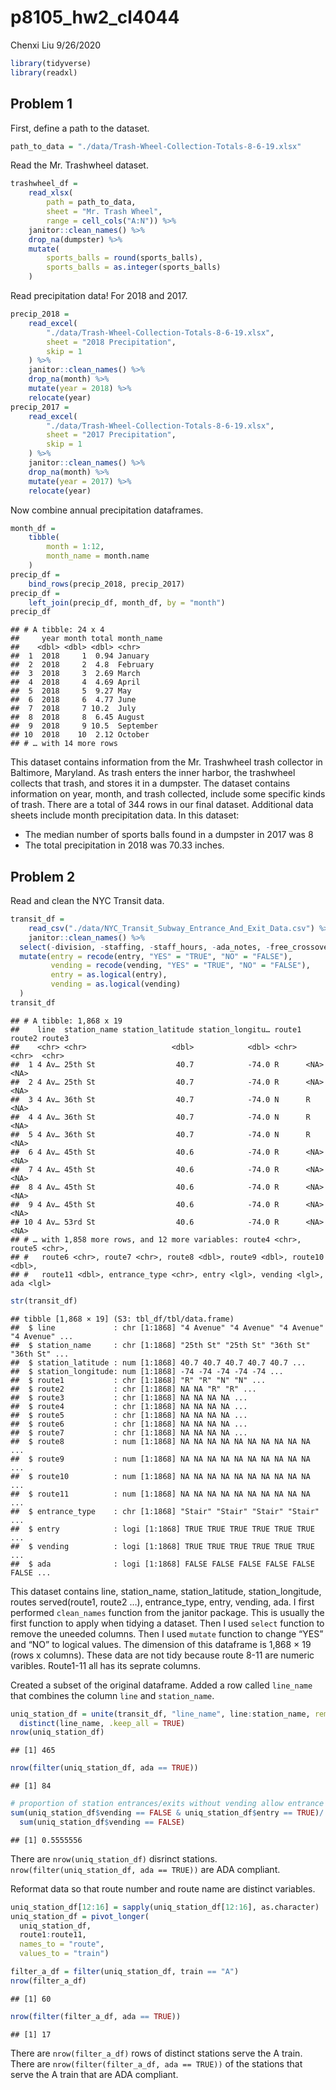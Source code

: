 p8105\_hw2\_cl4044
================
Chenxi Liu
9/26/2020

``` r
library(tidyverse)
library(readxl)
```

## Problem 1

First, define a path to the dataset.

``` r
path_to_data = "./data/Trash-Wheel-Collection-Totals-8-6-19.xlsx"
```

Read the Mr. Trashwheel dataset.

``` r
trashwheel_df = 
    read_xlsx(
        path = path_to_data,
        sheet = "Mr. Trash Wheel",
        range = cell_cols("A:N")) %>% 
    janitor::clean_names() %>% 
    drop_na(dumpster) %>% 
    mutate(
        sports_balls = round(sports_balls),
        sports_balls = as.integer(sports_balls)
    )
```

Read precipitation data\! For 2018 and 2017.

``` r
precip_2018 = 
    read_excel(
        "./data/Trash-Wheel-Collection-Totals-8-6-19.xlsx",
        sheet = "2018 Precipitation",
        skip = 1
    ) %>% 
    janitor::clean_names() %>% 
    drop_na(month) %>% 
    mutate(year = 2018) %>% 
    relocate(year)
precip_2017 = 
    read_excel(
        "./data/Trash-Wheel-Collection-Totals-8-6-19.xlsx",
        sheet = "2017 Precipitation",
        skip = 1
    ) %>% 
    janitor::clean_names() %>% 
    drop_na(month) %>% 
    mutate(year = 2017) %>% 
    relocate(year)
```

Now combine annual precipitation dataframes.

``` r
month_df = 
    tibble(
        month = 1:12,
        month_name = month.name
    )
precip_df = 
    bind_rows(precip_2018, precip_2017)
precip_df =
    left_join(precip_df, month_df, by = "month")
precip_df
```

    ## # A tibble: 24 x 4
    ##     year month total month_name
    ##    <dbl> <dbl> <dbl> <chr>     
    ##  1  2018     1  0.94 January   
    ##  2  2018     2  4.8  February  
    ##  3  2018     3  2.69 March     
    ##  4  2018     4  4.69 April     
    ##  5  2018     5  9.27 May       
    ##  6  2018     6  4.77 June      
    ##  7  2018     7 10.2  July      
    ##  8  2018     8  6.45 August    
    ##  9  2018     9 10.5  September 
    ## 10  2018    10  2.12 October   
    ## # … with 14 more rows

This dataset contains information from the Mr. Trashwheel trash
collector in Baltimore, Maryland. As trash enters the inner harbor, the
trashwheel collects that trash, and stores it in a dumpster. The dataset
contains information on year, month, and trash collected, include some
specific kinds of trash. There are a total of 344 rows in our final
dataset. Additional data sheets include month precipitation data. In
this dataset:

  - The median number of sports balls found in a dumpster in 2017 was 8
  - The total precipitation in 2018 was 70.33 inches.

## Problem 2

Read and clean the NYC Transit data.

``` r
transit_df = 
    read_csv("./data/NYC_Transit_Subway_Entrance_And_Exit_Data.csv") %>%
    janitor::clean_names() %>% 
  select(-division, -staffing, -staff_hours, -ada_notes, -free_crossover, -north_south_street, -east_west_street, -corner, -entrance_latitude, -entrance_longitude, -station_location, -entrance_location, -exit_only ) %>%
  mutate(entry = recode(entry, "YES" = "TRUE", "NO" = "FALSE"),
         vending = recode(vending, "YES" = "TRUE", "NO" = "FALSE"),
         entry = as.logical(entry),
         vending = as.logical(vending)
  )
transit_df
```

    ## # A tibble: 1,868 x 19
    ##    line  station_name station_latitude station_longitu… route1 route2 route3
    ##    <chr> <chr>                   <dbl>            <dbl> <chr>  <chr>  <chr> 
    ##  1 4 Av… 25th St                  40.7            -74.0 R      <NA>   <NA>  
    ##  2 4 Av… 25th St                  40.7            -74.0 R      <NA>   <NA>  
    ##  3 4 Av… 36th St                  40.7            -74.0 N      R      <NA>  
    ##  4 4 Av… 36th St                  40.7            -74.0 N      R      <NA>  
    ##  5 4 Av… 36th St                  40.7            -74.0 N      R      <NA>  
    ##  6 4 Av… 45th St                  40.6            -74.0 R      <NA>   <NA>  
    ##  7 4 Av… 45th St                  40.6            -74.0 R      <NA>   <NA>  
    ##  8 4 Av… 45th St                  40.6            -74.0 R      <NA>   <NA>  
    ##  9 4 Av… 45th St                  40.6            -74.0 R      <NA>   <NA>  
    ## 10 4 Av… 53rd St                  40.6            -74.0 R      <NA>   <NA>  
    ## # … with 1,858 more rows, and 12 more variables: route4 <chr>, route5 <chr>,
    ## #   route6 <chr>, route7 <chr>, route8 <dbl>, route9 <dbl>, route10 <dbl>,
    ## #   route11 <dbl>, entrance_type <chr>, entry <lgl>, vending <lgl>, ada <lgl>

``` r
str(transit_df)
```

    ## tibble [1,868 × 19] (S3: tbl_df/tbl/data.frame)
    ##  $ line             : chr [1:1868] "4 Avenue" "4 Avenue" "4 Avenue" "4 Avenue" ...
    ##  $ station_name     : chr [1:1868] "25th St" "25th St" "36th St" "36th St" ...
    ##  $ station_latitude : num [1:1868] 40.7 40.7 40.7 40.7 40.7 ...
    ##  $ station_longitude: num [1:1868] -74 -74 -74 -74 -74 ...
    ##  $ route1           : chr [1:1868] "R" "R" "N" "N" ...
    ##  $ route2           : chr [1:1868] NA NA "R" "R" ...
    ##  $ route3           : chr [1:1868] NA NA NA NA ...
    ##  $ route4           : chr [1:1868] NA NA NA NA ...
    ##  $ route5           : chr [1:1868] NA NA NA NA ...
    ##  $ route6           : chr [1:1868] NA NA NA NA ...
    ##  $ route7           : chr [1:1868] NA NA NA NA ...
    ##  $ route8           : num [1:1868] NA NA NA NA NA NA NA NA NA NA ...
    ##  $ route9           : num [1:1868] NA NA NA NA NA NA NA NA NA NA ...
    ##  $ route10          : num [1:1868] NA NA NA NA NA NA NA NA NA NA ...
    ##  $ route11          : num [1:1868] NA NA NA NA NA NA NA NA NA NA ...
    ##  $ entrance_type    : chr [1:1868] "Stair" "Stair" "Stair" "Stair" ...
    ##  $ entry            : logi [1:1868] TRUE TRUE TRUE TRUE TRUE TRUE ...
    ##  $ vending          : logi [1:1868] TRUE TRUE TRUE TRUE TRUE TRUE ...
    ##  $ ada              : logi [1:1868] FALSE FALSE FALSE FALSE FALSE FALSE ...

This dataset contains line, station\_name, station\_latitude,
station\_longitude, routes served(route1, route2 …), entrance\_type,
entry, vending, ada. I first performed `clean_names` function from the
janitor package. This is usually the first function to apply when
tidying a dataset. Then I used `select` function to remove the uneeded
columns. Then I used `mutate` function to change “YES” and “NO” to
logical values. The dimension of this dataframe is 1,868 × 19 (rows x
columns). These data are not tidy because route 8-11 are numeric
varibles. Route1-11 all has its seprate columns.

Created a subset of the original dataframe. Added a row called
`line_name` that combines the column `line` and `station_name`.

``` r
uniq_station_df = unite(transit_df, "line_name", line:station_name, remove = FALSE) %>%
  distinct(line_name, .keep_all = TRUE)
nrow(uniq_station_df)
```

    ## [1] 465

``` r
nrow(filter(uniq_station_df, ada == TRUE))
```

    ## [1] 84

``` r
# proportion of station entrances/exits without vending allow entrance
sum(uniq_station_df$vending == FALSE & uniq_station_df$entry == TRUE)/
  sum(uniq_station_df$vending == FALSE)
```

    ## [1] 0.5555556

There are `nrow(uniq_station_df)` disrinct stations.
`nrow(filter(uniq_station_df, ada == TRUE))` are ADA compliant.

Reformat data so that route number and route name are distinct
variables.

``` r
uniq_station_df[12:16] = sapply(uniq_station_df[12:16], as.character)
uniq_station_df = pivot_longer(
  uniq_station_df,
  route1:route11,
  names_to = "route",
  values_to = "train")

filter_a_df = filter(uniq_station_df, train == "A")
nrow(filter_a_df)
```

    ## [1] 60

``` r
nrow(filter(filter_a_df, ada == TRUE))
```

    ## [1] 17

There are `nrow(filter_a_df)` rows of distinct stations serve the A
train. There are `nrow(filter(filter_a_df, ada == TRUE))` of the
stations that serve the A train that are ADA compliant.
